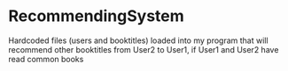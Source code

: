 # RecommendingSystem
Hardcoded files (users and booktitles) loaded into my program that will recommend other booktitles from User2 to User1, if User1 and User2 have read common books
